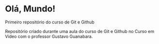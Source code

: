 # Olá, Mundo!
 Primeiro repositório do curso de Git e Github

 Repositório criado durante uma aula do curso de Git e Github no Curso em Vídeo com o professor Gustavo Guanabara.
